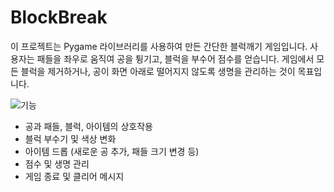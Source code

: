 # BlockBreak

이 프로젝트는 Pygame 라이브러리를 사용하여 만든 간단한 블럭깨기 게임입니다. 사용자는 패들을 좌우로 움직여 공을 튕기고, 블럭을 부수어 점수를 얻습니다. 게임에서 모든 블럭을 제거하거나, 공이 화면 아래로 떨어지지 않도록 생명을 관리하는 것이 목표입니다.

<img src="https://capsule-render.vercel.app/api?type=모양&color=색상코드&height=높이&section=header&text=텍스트&fontSize=텍스트크기" />기능
* 공과 패들, 블럭, 아이템의 상호작용
* 블럭 부수기 및 색상 변화
* 아이템 드롭 (새로운 공 추가, 패들 크기 변경 등)
* 점수 및 생명 관리
* 게임 종료 및 클리어 메시지
